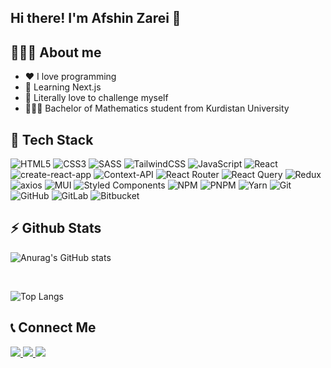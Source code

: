  ## Hi there! I'm Afshin Zarei 👋

 ## 👨🏻‍💻 About me

 - ❤️ I love programming
 - 🌱 Learning Next.js
 - 🔭 Literally love to challenge myself
 - 👨🏻‍🎓 Bachelor of Mathematics student from Kurdistan University

<h2>🔧 Tech Stack</h2>

![HTML5](https://img.shields.io/badge/html5-%23E34F26.svg?style=for-the-badge&logo=html5&logoColor=white)
![CSS3](https://img.shields.io/badge/css3-%231572B6.svg?style=for-the-badge&logo=css3&logoColor=white)
![SASS](https://img.shields.io/badge/SASS-hotpink.svg?style=for-the-badge&logo=SASS&logoColor=white)
![TailwindCSS](https://img.shields.io/badge/tailwindcss-%2338B2AC.svg?style=for-the-badge&logo=tailwind-css&logoColor=white)
![JavaScript](https://img.shields.io/badge/JavaScript-F7DF1E.svg?style=for-the-badge&logo=JavaScript&logoColor=black)
![React](https://img.shields.io/badge/react-%2320232a.svg?style=for-the-badge&logo=react&logoColor=%2361DAFB)
![create-react-app](https://img.shields.io/badge/Create%20React%20App-09D3AC.svg?style=for-the-badge&logo=Create-React-App&logoColor=white)
![Context-API](https://img.shields.io/badge/Context--Api-000000?style=for-the-badge&logo=react)
![React Router](https://img.shields.io/badge/React_Router-CA4245?style=for-the-badge&logo=react-router&logoColor=white)
![React Query](https://img.shields.io/badge/-React%20Query-FF4154?style=for-the-badge&logo=react%20query&logoColor=white)
![Redux](https://img.shields.io/badge/redux-%23593d88.svg?style=for-the-badge&logo=redux&logoColor=white)
![axios](https://img.shields.io/badge/Axios-5A29E4.svg?style=for-the-badge&logo=Axios&logoColor=white)
![MUI](https://img.shields.io/badge/MUI-%230081CB.svg?style=for-the-badge&logo=mui&logoColor=white)
![Styled Components](https://img.shields.io/badge/styled--components-DB7093?style=for-the-badge&logo=styled-components&logoColor=white)
![NPM](https://img.shields.io/badge/NPM-%23CB3837.svg?style=for-the-badge&logo=npm&logoColor=white)
![PNPM](https://img.shields.io/badge/pnpm-%234a4a4a.svg?style=for-the-badge&logo=pnpm&logoColor=f69220)
![Yarn](https://img.shields.io/badge/yarn-%232C8EBB.svg?style=for-the-badge&logo=yarn&logoColor=white)
![Git](https://img.shields.io/badge/git-%23F05033.svg?style=for-the-badge&logo=git&logoColor=white)
![GitHub](https://img.shields.io/badge/github-%23121011.svg?style=for-the-badge&logo=github&logoColor=white)
![GitLab](https://img.shields.io/badge/gitlab-%23181717.svg?style=for-the-badge&logo=gitlab&logoColor=white)
![Bitbucket](https://img.shields.io/badge/bitbucket-%230047B3.svg?style=for-the-badge&logo=bitbucket&logoColor=white)

<h2>⚡️ Github Stats</h2>

  ![Anurag's GitHub stats](https://github-readme-stats.vercel.app/api?username=afshin-zarei&hide=contribs,prs)

<br/>

![Top Langs](https://github-readme-stats.vercel.app/api/top-langs/?username=afshin-zarei&size_weight=0.5&count_weight=0.5)

<h2>📞 Connect Me </h2>

<p>
 <a href="https://t.me/afshinzareinet/">
    <img src="https://img.shields.io/badge/Telegram-@AfshinZareiNET-blue?style=flat&logo=telegram" />
  </a>
  <a href="https://teitter.com/afshinzareinet/">
    <img src="https://img.shields.io/badge/X-@AfshinZareiNET-black?style=flat&logo=X" />
  </a>
  <a href="https://instagram.com/afshinzareinet/">
    <img src="https://img.shields.io/badge/Instagram-@AfshinZareiNET-deeppink?style=flat&logo=instagram" />
  </a>
  
</p>
